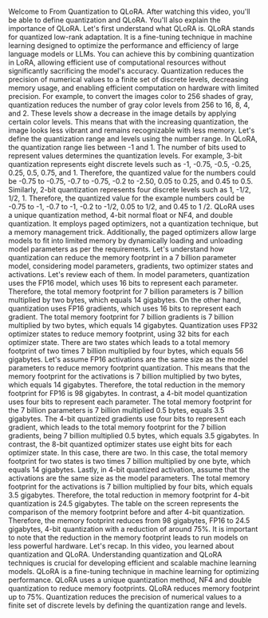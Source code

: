 Welcome to From Quantization to QLoRA. After watching this video, you'll be able to define quantization and QLoRA. You'll also explain the importance of QLoRA. Let's first understand what QLoRA is. QLoRA stands for quantized low-rank adaptation. It is a fine-tuning technique in machine learning designed to optimize the performance and efficiency of large language models or LLMs. You can achieve this by combining quantization in LoRA, allowing efficient use of computational resources without significantly sacrificing the model's accuracy. Quantization reduces the precision of numerical values to a finite set of discrete levels, decreasing memory usage, and enabling efficient computation on hardware with limited precision. For example, to convert the images color to 256 shades of gray, quantization reduces the number of gray color levels from 256 to 16, 8, 4, and 2. These levels show a decrease in the image details by applying certain color levels. This means that with the increasing quantization, the image looks less vibrant and remains recognizable with less memory. Let's define the quantization range and levels using the number range. In QLoRA, the quantization range lies between -1 and 1. The number of bits used to represent values determines the quantization levels. For example, 3-bit quantization represents eight discrete levels such as -1, -0.75, -0.5, -0.25, 0.25, 0.5, 0.75, and 1. Therefore, the quantized value for the numbers could be -0.75 to -0.75, -0.7 to -0.75, -0.2 to -2.50, 0.05 to 0.25, and 0.45 to 0.5. Similarly, 2-bit quantization represents four discrete levels such as 1, -1/2, 1/2, 1. Therefore, the quantized value for the example numbers could be -0.75 to -1, -0.7 to -1, -0.2 to -1/2, 0.05 to 1/2, and 0.45 to 1 /2. QLoRA uses a unique quantization method, 4-bit normal float or NF4, and double quantization. It employs paged optimizers, not a quantization technique, but a memory management trick. Additionally, the paged optimizers allow large models to fit into limited memory by dynamically loading and unloading model parameters as per the requirements. Let's understand how quantization can reduce the memory footprint in a 7 billion parameter model, considering model parameters, gradients, two optimizer states and activations. Let's review each of them. In model parameters, quantization uses the FP16 model, which uses 16 bits to represent each parameter. Therefore, the total memory footprint for 7 billion parameters is 7 billion multiplied by two bytes, which equals 14 gigabytes. On the other hand, quantization uses FP16 gradients, which uses 16 bits to represent each gradient. The total memory footprint for 7 billion gradients is 7 billion multiplied by two bytes, which equals 14 gigabytes. Quantization uses FP32 optimizer states to reduce memory footprint, using 32 bits for each optimizer state. There are two states which leads to a total memory footprint of two times 7 billion multiplied by four bytes, which equals 56 gigabytes. Let's assume FP16 activations are the same size as the model parameters to reduce memory footprint quantization. This means that the memory footprint for the activations is 7 billion multiplied by two bytes, which equals 14 gigabytes. Therefore, the total reduction in the memory footprint for FP16 is 98 gigabytes. In contrast, a 4-bit model quantization uses four bits to represent each parameter. The total memory footprint for the 7 billion parameters is 7 billion multiplied 0.5 bytes, equals 3.5 gigabytes. The 4-bit quantized gradients use four bits to represent each gradient, which leads to the total memory footprint for the 7 billion gradients, being 7 billion multiplied 0.5 bytes, which equals 3.5 gigabytes. In contrast, the 8-bit quantized optimizer states use eight bits for each optimizer state. In this case, there are two. In this case, the total memory footprint for two states is two times 7 billion multiplied by one byte, which equals 14 gigabytes. Lastly, in 4-bit quantized activation, assume that the activations are the same size as the model parameters. The total memory footprint for the activations is 7 billion multiplied by four bits, which equals 3.5 gigabytes. Therefore, the total reduction in memory footprint for 4-bit quantization is 24.5 gigabytes. The table on the screen represents the comparison of the memory footprint before and after 4-bit quantization. Therefore, the memory footprint reduces from 98 gigabytes, FP16 to 24.5 gigabytes, 4-bit quantization with a reduction of around 75%. It is important to note that the reduction in the memory footprint leads to run models on less powerful hardware. Let's recap. In this video, you learned about quantization and QLoRA. Understanding quantization and QLoRA techniques is crucial for developing efficient and scalable machine learning models. QLoRA is a fine-tuning technique in machine learning for optimizing performance. QLoRA uses a unique quantization method, NF4 and double quantization to reduce memory footprints. QLoRA reduces memory footprint up to 75%. Quantization reduces the precision of numerical values to a finite set of discrete levels by defining the quantization range and levels.